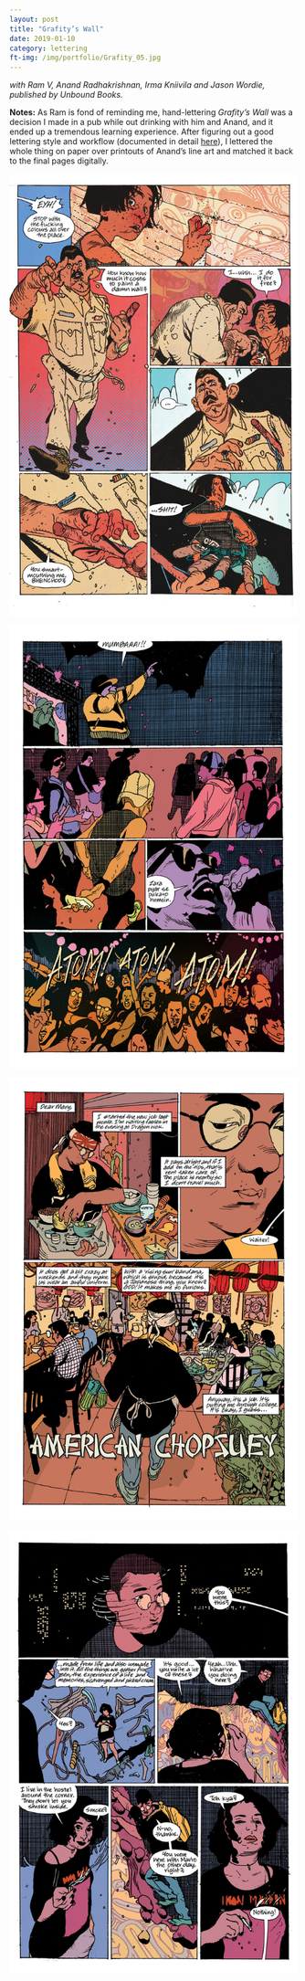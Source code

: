 ```yaml
---
layout: post
title: "Grafity’s Wall"
date: 2019-01-10
category: lettering
ft-img: /img/portfolio/Grafity_05.jpg
---
```

_with Ram V, Anand Radhakrishnan, Irma Kniivila and Jason Wordie, published by Unbound Books._

**Notes:** As Ram is fond of reminding me, hand-lettering _Grafity’s Wall_ was a decision I made in a pub while out drinking with him and Anand, and it ended up a tremendous learning experience. After figuring out a good lettering style and workflow (documented in detail [here](https://unbound.com/books/grafitys-wall/updates/writing-between-the-lines)), I lettered the whole thing on paper over printouts of Anand’s line art and matched it back to the final pages digitally.

![Grafity's Wall](/img/portfolio/Grafity_05.jpg "Grafity's Wall")

![Grafity's Wall](/img/portfolio/Grafity_66.jpg "Grafity's Wall")

![Grafity's Wall](/img/portfolio/Grafity_74.jpg "Grafity's Wall")

![Grafity's Wall](/img/portfolio/Grafity_90.jpg "Grafity's Wall")